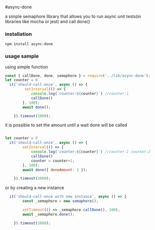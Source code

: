 #async-done

a simple semaphore library that allows you to run async unit tests(in libraries like mocha or jest) and call done()


### installation 
```
npm install async-done

```

### usage sample 

using simple function 

```js
const { callDone, done, semaphore } = require('../lib/async-done');
let counter = 0
  it('should-call-once', async () => {
         setInterval(() => {
            console.log(`counter:${counter}`) //counter:1
            callDone()
        }, 100);
        await done();

    }).timeout(1000);

```
it is possible to set the amount until a wait done will be called
```js

let counter = 0
  it('should-call-once', async () => {
        setInterval(() => {
            console.log(`counter:${counter}`) //counter:1 counter:2
            callDone()
            counter = counter+1;
        }, 100);
        await done({ doneAmount: 2 });

    }).timeout(1000);

```

or by creating a new instance 

```js
  it('should-call-once with new instance', async () => {
        const _semaphore = new semaphore();

        setTimeout(() => _semaphore.callDone(), 100);
        await _semaphore.done();

    }).timeout(1000); 

```


